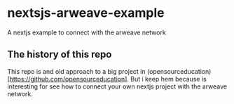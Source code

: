 # nextsjs-arweave-example
A nextjs example to connect with the arweave network


## The history of this repo
This repo is and old approach to a big project in (opensourceducation)[https://github.com/opensourceducation]. But i keep hem because is interesting for see how to connect your own nextjs project with the arweave network.

